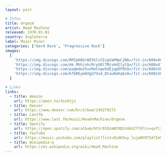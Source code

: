 ```yaml
---
layout: post

# Infos
title: Orgasm
artist: Head Machine
released: 1970-01-01
country: Inglaterra
label: Major Minor
categories: ['Hard Rock', 'Progressive Rock']
images:
  [
    'https://img.discogs.com/RMIpH8GrWI5klcCEzgVaM9pCjNA=/fit-in/600x600/filters:strip_icc():format(jpeg):mode_rgb():quality(90)/discogs-images/R-2449655-1605626797-6844.jpeg.jpg',
    'https://img.discogs.com/mk_MhhjvkcRryU8lTMcvHd2lylQ=/fit-in/600x471/filters:strip_icc():format(jpeg):mode_rgb():quality(90)/discogs-images/R-2449655-1605626800-2082.jpeg.jpg',
    'https://img.discogs.com/paqmdez5uvReCoqwSdEjqpDFBtQ=/fit-in/600x589/filters:strip_icc():format(jpeg):mode_rgb():quality(90)/discogs-images/R-3649083-1606425504-5046.jpeg.jpg',
    'https://img.discogs.com/bfbREym8XgU7Vx4_DCau0eKq6xQ=/fit-in/600x588/filters:strip_icc():format(jpeg):mode_rgb():quality(90)/discogs-images/R-3649083-1606425504-6525.jpeg.jpg',
  ]

# Links
links:
  - title: Amazon
    url: https://amzn.to/3sv9Jjz
  - title: Deezer
    url: https://www.deezer.com/br/album/149279272
  - title: Lastfm
    url: https://www.last.fm/music/Head+Machine/Orgasm
  - title: Spotify
    url: https://open.spotify.com/album/6tSr0lDimBCRD2cHkXZ77d?si=qufl2UqwRXahSQJkcNtq3w
  - title: YouTube
    url: https://music.youtube.com/playlist?list=OLAK5uy_lujwNY87S4fIm9c1Boyxbqk--X5aCAE1c
  - title: Wikipedia-w
    url: https://es.wikipedia.org/wiki/Head_Machine
---
```

